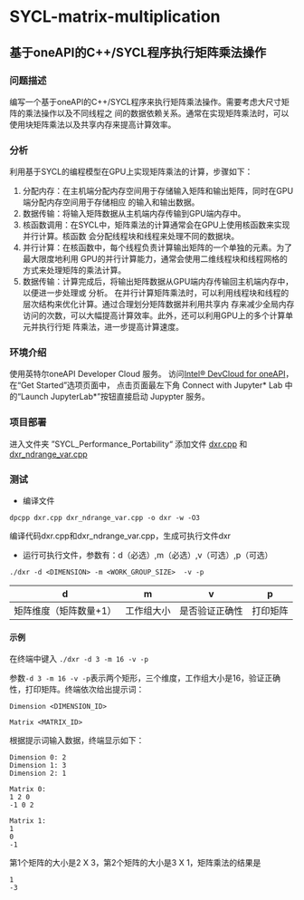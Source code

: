 # SYCL-matrix-multiplication
## 基于oneAPI的C++/SYCL程序执行矩阵乘法操作
### 问题描述
编写⼀个基于oneAPI的C++/SYCL程序来执行矩阵乘法操作。需要考虑大尺寸矩阵的乘法操作以及不同线程之
间的数据依赖关系。通常在实现矩阵乘法时，可以使用块矩阵乘法以及共享内存来提高计算效率。
### 分析
利用基于SYCL的编程模型在GPU上实现矩阵乘法的计算，步骤如下：
1. 分配内存：在主机端分配内存空间用于存储输⼊矩阵和输出矩阵，同时在GPU端分配内存空间用于存储相应
的输入和输出数据。
2. 数据传输：将输入矩阵数据从主机端内存传输到GPU端内存中。
3. 核函数调用：在SYCL中，矩阵乘法的计算通常会在GPU上使用核函数来实现并行计算。核函数
会分配线程块和线程来处理不同的数据块。
4. 并行计算：在核函数中，每个线程负责计算输出矩阵的⼀个单独的元素。为了最大限度地利用
GPU的并行计算能力，通常会使用⼆维线程块和线程网格的方式来处理矩阵的乘法计算。
5. 数据传输：计算完成后，将输出矩阵数据从GPU端内存传输回主机端内存中，以便进⼀步处理或
分析。
在并行计算矩阵乘法时，可以利用线程块和线程的层次结构来优化计算。通过合理划分矩阵数据并利用共享内
存来减少全局内存访问的次数，可以⼤幅提高计算效率。此外，还可以利用GPU上的多个计算单元并执行行矩
阵乘法，进⼀步提高计算速度。

### 环境介绍
使用英特尔oneAPI Developer Cloud 服务。
访问[Intel® DevCloud for oneAPI](https://devcloud.intel.com/oneapi/get_started/)，在“Get Started”选项页面中， 点击页面最左下角 Connect with Jupyter* Lab 中的“Launch JupyterLab*”按钮直接启动 Jupypter 服务。

### 项目部署
进入文件夹 ”SYCL_Performance_Portability“
添加文件 [dxr.cpp](https://github.com/007DXR/SYCL-matrix-multiplication/blob/main/dxr.cpp) 和 [dxr_ndrange_var.cpp](https://github.com/007DXR/SYCL-matrix-multiplication/blob/main/dxr_ndrange_var.cpp)


### 测试

<!-- `pip install ipywidgets`

- 运行accelerator.py以选择要运行代码的目标设备

`run accelerator.py`
dpcpp lab/dxr.cpp lab/dxr_ndrange_var.cpp -o lab/dxr1 -w -O3

lab/dxr1 -d 3 -m 16 -v -p
 -->



- 编译文件


`dpcpp dxr.cpp dxr_ndrange_var.cpp -o dxr -w -O3`

编译代码dxr.cpp和dxr_ndrange_var.cpp，生成可执行文件dxr

- 运行可执行文件，参数有：d（必选）,m（必选）,v（可选）,p（可选）

`./dxr -d <DIMENSION> -m <WORK_GROUP_SIZE>  -v -p`


|d|m|v|p|
|-|-|-|-|
|矩阵维度（矩阵数量+1）|工作组大小|是否验证正确性|打印矩阵|


#### 示例
在终端中键入
`./dxr -d 3 -m 16 -v -p`

参数`-d 3 -m 16 -v -p`表示两个矩形，三个维度，工作组大小是16，验证正确性，打印矩阵。终端依次给出提示词：

`Dimension <DIMENSION_ID>`

`Matrix <MATRIX_ID>`

根据提示词输入数据，终端显示如下：

```
Dimension 0: 2
Dimension 1: 3
Dimension 2: 1

Matrix 0:
1 2 0
-1 0 2

Matrix 1:
1
0
-1
```


第1个矩阵的大小是2 X 3，第2个矩阵的大小是3 X 1，矩阵乘法的结果是
```
1
-3
```



<!-- - 选择设备

`./q xxx.sh <DEVICE_NAME>`

xxx.sh 需要包含形如`./dxr -d <DIMENSION> -m <WORK_GROUP_SIZE>  -v -p`的可执行文件

可供选择的设备有：
'GPU Gen9', 'GPU Iris XE Max', 'CPU Xeon 6128', 'CPU Xeon 8153' -->

<!-- #### 示例

! CHMOD 755 ./sample1.sh; ./q sample1.sh "GPU GEN9"

chmod 755 q; chmod 755 sample1.sh; ./q sample1.sh "GPU GEN9";
chmod 755 sample1.sh;  ./sample1.sh;
source /opt/intel/inteloneapi/setvars.sh > /dev/null 2>&1； 
chmod 755 sample1.sh;  ./sample1.sh; -->

